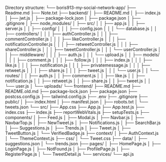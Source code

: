   Directory structure:
└── boris913-my-social-network-app/
    ├── Readme.md
    ├── Note.txt
    ├── backend/
    │   ├── README.md
    │   ├── index.js
    │   ├── jwt.js
    │   ├── package-lock.json
    │   ├── package.json
    │   ├── .gitignore
    │   ├── node_modules/
    │   ├── src/
    │   │   ├── app.js
    │   │   ├── server.js
    │   │   ├── config/
    │   │   │   ├── config.json
    │   │   │   └── database.js
    │   │   ├── controllers/
    │   │   │   ├── authController.js
    │   │   │   ├── commentController.js
    │   │   │   ├── likeController.js
    │   │   │   ├── notificationController.js
    │   │   │   ├── retweetController.js
    │   │   │   ├── shareController.js
    │   │   │   ├── tweetController.js
    │   │   │   └── userController.js
    │   │   ├── middleware/
    │   │   │   ├── auth.js
    │   │   │   └── upload.js
    │   │   ├── models/
    │   │   │   ├── comment.js
    │   │   │   ├── follow.js
    │   │   │   ├── index.js
    │   │   │   ├── like.js
    │   │   │   ├── notification.js
    │   │   │   ├── privatemessage.js
    │   │   │   ├── retweet.js
    │   │   │   ├── share.js
    │   │   │   ├── tweet.js
    │   │   │   └── user.js
    │   │   └── routes/
    │   │       ├── auth.js
    │   │       ├── comment.js
    │   │       ├── like.js
    │   │       ├── notification.js
    │   │       ├── retweet.js
    │   │       ├── share.js
    │   │       ├── tweet.js
    │   │       └── user.js
    │   └── uploads/
    └── frontend/
        ├── README.md
        ├── README.old.md
        ├── package-lock.json
        ├── package.json
        ├── postcss.config.js
        ├── tailwind.config.js
        ├── .env
        ├── .gitignore
        ├── public/
        │   ├── index.html
        │   ├── manifest.json
        │   ├── robots.txt
        │   └── tweets.json
        └── src/
            ├── App.css
            ├── App.js
            ├── App.test.js
            ├── index.css
            ├── index.js
            ├── reportWebVitals.js
            ├── setupTests.js
            ├── components/
            │   ├── Feed.js
            │   ├── Modal.js
            │   ├── Navbar.js
            │   ├── NavbarTop.js
            │   ├── NewTweet.js
            │   ├── Notifications.js
            │   ├── SearchBar.js
            │   ├── Suggestions.js
            │   ├── Trends.js
            │   ├── Tweet.js
            │   ├── TweetButton.js
            │   └── VerifiedBadge.js
            ├── context/
            │   ├── AuthContext.js
            │   └── ThemeContext.js
            ├── css/
            │   └── Tweet.css
            ├── data/
            │   ├── suggestions.json
            │   └── trends.json
            ├── pages/
            │   ├── HomePage.js
            │   ├── LoginPage.js
            │   ├── NotFound.js
            │   ├── ProfilePage.js
            │   ├── RegisterPage.js
            │   └── TweetDetail.js
            └── services/
                └── api.js
